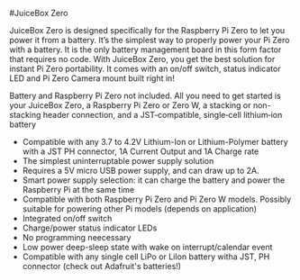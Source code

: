 <!--
---
name: JuiceBox Zero
class: board
type: ups
formfactor: HAT
manufacturer: JuiceBox Zero
description: JuiceBox Zero uninterruptible power supply for the Raspberry Pi Zero and Zero W.
url: https://juiceboxzero.com/
github: https://github.com/JuiceBoxZero
buy: https://juiceboxzero.com/product/juicebox-zero-battery-management-board/
image: 'JuiceBoxZero.png'
pincount: 40
eeprom: no
power:
  '1':
  '2':
ground:
  '6':
  '9':
  '14':
  '20':
  '25':
  '30':
  '34':
  '39':
pin:
  '16':
    mode: Low Battery
  '25':
    mode: Alternate Low Battery
-->
#JuiceBox Zero

JuiceBox Zero is designed specifically for the Raspberry Pi Zero to let you power it from a battery. It’s the simplest way to properly power your Pi Zero with a battery. It is the only battery management board in this form factor that requires no code. With JuiceBox Zero, you get the best solution for instant Pi Zero portability. It comes with an on/off switch, status indicator LED and Pi Zero Camera mount built right in!

Battery and Raspberry Pi Zero not included. All you need to get started is your JuiceBox Zero, a Raspberry Pi Zero or Zero W, a stacking or non-stacking header connection, and a JST‑compatible, single‑cell lithium‑ion battery

* Compatible with any 3.7 to 4.2V Lithium-Ion or Lithium-Polymer battery with a JST PH connector, 1A Current Output and 1A Charge rate
* The simplest uninterruptable power supply solution
* Requires a 5V micro USB power supply, and can draw up to 2A. 
* Smart power supply selection: it can charge the battery and power the Raspberry Pi at the same time
* Compatible with both Raspberry Pi Zero and Pi Zero W models. Possibly suitable for powering other Pi models (depends on application)
* Integrated on/off switch
* Charge/power status indicator LEDs
* No programming neecessary
* Low power deep-sleep state with wake on interrupt/calendar event
* Compatible with any single cell LiPo or LiIon battery witha JST, PH connector (check out Adafruit's batteries!)
